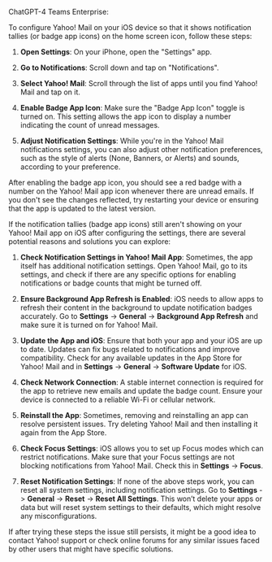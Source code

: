 ChatGPT-4 Teams Enterprise:

To configure Yahoo! Mail on your iOS device so that it shows notification tallies (or badge app icons) on the home screen icon, follow these steps:

1. **Open Settings**: On your iPhone, open the "Settings" app.

2. **Go to Notifications**: Scroll down and tap on "Notifications".

3. **Select Yahoo! Mail**: Scroll through the list of apps until you find Yahoo! Mail and tap on it.

4. **Enable Badge App Icon**: Make sure the "Badge App Icon" toggle is turned on. This setting allows the app icon to display a number indicating the count of unread messages.

5. **Adjust Notification Settings**: While you're in the Yahoo! Mail notifications settings, you can also adjust other notification preferences, such as the style of alerts (None, Banners, or Alerts) and sounds, according to your preference.

After enabling the badge app icon, you should see a red badge with a number on the Yahoo! Mail app icon whenever there are unread emails. If you don't see the changes reflected, try restarting your device or ensuring that the app is updated to the latest version.

If the notification tallies (badge app icons) still aren't showing on your Yahoo! Mail app on iOS after configuring the settings, there are several potential reasons and solutions you can explore:

1. **Check Notification Settings in Yahoo! Mail App**: Sometimes, the app itself has additional notification settings. Open Yahoo! Mail, go to its settings, and check if there are any specific options for enabling notifications or badge counts that might be turned off.

2. **Ensure Background App Refresh is Enabled**: iOS needs to allow apps to refresh their content in the background to update notification badges accurately. Go to **Settings** -> **General** -> **Background App Refresh** and make sure it is turned on for Yahoo! Mail.

3. **Update the App and iOS**: Ensure that both your app and your iOS are up to date. Updates can fix bugs related to notifications and improve compatibility. Check for any available updates in the App Store for Yahoo! Mail and in **Settings** -> **General** -> **Software Update** for iOS.

4. **Check Network Connection**: A stable internet connection is required for the app to retrieve new emails and update the badge count. Ensure your device is connected to a reliable Wi-Fi or cellular network.

5. **Reinstall the App**: Sometimes, removing and reinstalling an app can resolve persistent issues. Try deleting Yahoo! Mail and then installing it again from the App Store.

6. **Check Focus Settings**: iOS allows you to set up Focus modes which can restrict notifications. Make sure that your Focus settings are not blocking notifications from Yahoo! Mail. Check this in **Settings** -> **Focus**.

7. **Reset Notification Settings**: If none of the above steps work, you can reset all system settings, including notification settings. Go to **Settings** -> **General** -> **Reset** -> **Reset All Settings**. This won’t delete your apps or data but will reset system settings to their defaults, which might resolve any misconfigurations.

If after trying these steps the issue still persists, it might be a good idea to contact Yahoo! support or check online forums for any similar issues faced by other users that might have specific solutions.

